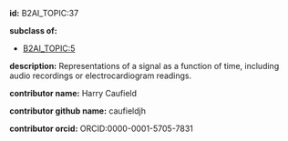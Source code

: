 **id:** B2AI_TOPIC:37

**subclass of:**

- [B2AI_TOPIC:5](../DataTopic.markdown)

**description:** Representations of a signal as a function of time, including audio recordings or electrocardiogram readings.

**contributor name:** Harry Caufield

**contributor github name:** caufieldjh

**contributor orcid:** ORCID:0000-0001-5705-7831

